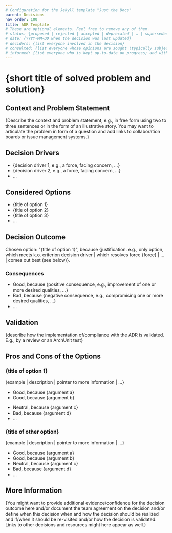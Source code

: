 ```yaml
---
# Configuration for the Jekyll template "Just the Docs"
parent: Decisions
nav_order: 100
title: ADR Template
# These are optional elements. Feel free to remove any of them.
# status: {proposed | rejected | accepted | deprecated | … | superseded by [ADR-0005](0005-example.md)}
# date: {YYYY-MM-DD when the decision was last updated}
# deciders: {list everyone involved in the decision}
# consulted: {list everyone whose opinions are sought (typically subject-matter experts); and with whom there is a two-way communication}
# informed: {list everyone who is kept up-to-date on progress; and with whom there is a one-way communication}
---
```


<!-- we need to disable MD025, because we use the different heading "ADR Template" in the homepage (see above) than it is foreseen in the template -->
<!-- markdownlint-disable-next-line MD025 -->

# {short title of solved problem and solution}

## Context and Problem Statement

{Describe the context and problem statement, e.g., in free form using two to
three sentences or in the form of an illustrative story. You may want to
articulate the problem in form of a question and add links to collaboration
boards or issue management systems.}

<!-- This is an optional element. Feel free to remove. -->

## Decision Drivers

- {decision driver 1, e.g., a force, facing concern, …}
- {decision driver 2, e.g., a force, facing concern, …}
- … <!-- numbers of drivers can vary -->

## Considered Options

- {title of option 1}
- {title of option 2}
- {title of option 3}
- … <!-- numbers of options can vary -->

## Decision Outcome

Chosen option: "{title of option 1}", because {justification. e.g., only option,
which meets k.o. criterion decision driver | which resolves force {force} | … |
comes out best (see below)}.

<!-- This is an optional element. Feel free to remove. -->

### Consequences

- Good, because {positive consequence, e.g., improvement of one or more desired
  qualities, …}
- Bad, because {negative consequence, e.g., compromising one or more desired
  qualities, …}
- … <!-- numbers of consequences can vary -->

<!-- This is an optional element. Feel free to remove. -->

## Validation

{describe how the implementation of/compliance with the ADR is validated. E.g.,
by a review or an ArchUnit test}

<!-- This is an optional element. Feel free to remove. -->

## Pros and Cons of the Options

### {title of option 1}

<!-- This is an optional element. Feel free to remove. -->

{example | description | pointer to more information | …}

- Good, because {argument a}
- Good, because {argument b}
<!-- use "neutral" if the given argument weights neither for good nor bad -->
- Neutral, because {argument c}
- Bad, because {argument d}
- … <!-- numbers of pros and cons can vary -->

### {title of other option}

{example | description | pointer to more information | …}

- Good, because {argument a}
- Good, because {argument b}
- Neutral, because {argument c}
- Bad, because {argument d}
- …

<!-- This is an optional element. Feel free to remove. -->

## More Information

{You might want to provide additional evidence/confidence for the decision
outcome here and/or document the team agreement on the decision and/or define
when this decision when and how the decision should be realized and if/when it
should be re-visited and/or how the decision is validated. Links to other
decisions and resources might here appear as well.}
